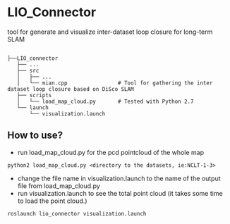 # LIO_Connector
tool for generate and visualize inter-dataset loop closure for long-term SLAM
```

├──LIO_connector
   ├── ...
   ├── src                    
   │   ├── ...           
   │   └── mian.cpp                # Tool for gathering the inter dataset loop closure based on DiSco SLAM
   ├── scripts
   │   └── load_map_cloud.py       # Tested with Python 2.7
   └── launch
       └── visualization.launch
```

## How to use? 
- run load_map_cloud.py for the pcd pointcloud of the whole map
```
python2 load_map_cloud.py <directory to the datasets, ie:NCLT-1-3>
```
- change the file name in visualization.launch to the name of the output file from load_map_cloud.py
- run visualization.launch to see the total point cloud (it takes some time to load the point cloud.)
```
roslaunch lio_connector visualization.launch
```
